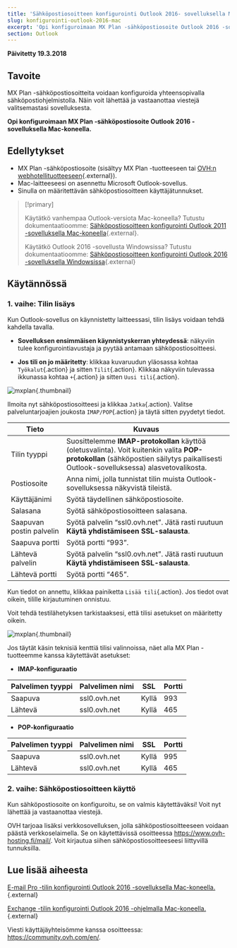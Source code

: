 ```yaml
---
title: 'Sähköpostiosoitteen konfigurointi Outlook 2016- sovelluksella Mac-koneella'
slug: konfigurointi-outlook-2016-mac
excerpt: 'Opi konfiguroimaan MX Plan -sähköpostiosoite Outlook 2016 -sovelluksella Mac-koneella'
section: Outlook
---
```


**Päivitetty 19.3.2018**

## Tavoite

MX Plan -sähköpostiosoitteita voidaan konfiguroida yhteensopivalla sähköpostiohjelmistolla. Näin voit lähettää ja vastaanottaa viestejä valitsemastasi sovelluksesta.

**Opi konfiguroimaan MX Plan -sähköpostiosoite Outlook 2016 -sovelluksella Mac-koneella.**

## Edellytykset

- MX Plan -sähköpostiosoite (sisältyy MX Plan -tuotteeseen tai [OVH:n webhotellituotteeseen](https://www.ovh-hosting.fi/webhotelli){.external}).
- Mac-laitteeseesi on asennettu Microsoft Outlook-sovellus.
- Sinulla on määritettävän sähköpostiosoitteen käyttäjätunnukset.

> [!primary]
>
> Käytätkö vanhempaa Outlook-versiota Mac-koneella? Tutustu dokumentaatioomme: [Sähköpostiosoitteen konfigurointi Outlook 2011 -sovelluksella Mac-koneella](https://docs.ovh.com/fi/emails/webhotellit_ja_sahkopostit_outlook_2011_-konfigurointiohje_os_xlle/){.external}.
>
> Käytätkö Outlook 2016 -sovellusta Windowsissa? Tutustu dokumentaatioomme: [Sähköpostiosoitteen konfigurointi Outlook 2016 -sovelluksella Windowsissa](https://docs.ovh.com/fi/emails/konfigurointi-outlook-2016/){.external}
>

## Käytännössä

### 1. vaihe: Tilin lisäys

Kun Outlook-sovellus on käynnistetty laitteessasi, tilin lisäys voidaan tehdä kahdella tavalla.

- **Sovelluksen ensimmäisen käynnistyskerran yhteydessä**: näkyviin tulee konfigurointiavustaja ja pyytää antamaan sähköpostiosoitteesi.

- **Jos tili on jo määritetty**: klikkaa kuvaruudun yläosassa kohtaa `Työkalut`{.action} ja sitten `Tilit`{.action}. Klikkaa näkyviin tulevassa ikkunassa kohtaa `+`{.action} ja sitten `Uusi tili`{.action}.

![mxplan](images/configuration-outlook-2016-mac-step1.png){.thumbnail}

Ilmoita nyt sähköpostiosoitteesi ja klikkaa `Jatka`{.action}. Valitse palveluntarjoajien joukosta `IMAP/POP`{.action} ja täytä sitten pyydetyt tiedot.

|Tieto|Kuvaus|
|---|---|
|Tilin tyyppi|Suosittelemme **IMAP-protokollan** käyttöä (oletusvalinta). Voit kuitenkin valita **POP-protokollan** (sähköpostien säilytys paikallisesti Outlook-sovelluksessa) alasvetovalikosta.|
|Postiosoite|Anna nimi, jolla tunnistat tilin muista Outlook-sovelluksessa näkyvistä tileistä.|
|Käyttäjänimi|Syötä täydellinen sähköpostiosoite.|
|Salasana|Syötä sähköpostiosoitteen salasana.|
|Saapuvan postin palvelin|Syötä palvelin “ssl0.ovh.net”. Jätä rasti ruutuun **Käytä yhdistämiseen SSL-salausta**.|
|Saapuva portti|Syötä portti “993”.|
|Lähtevä palvelin|Syötä palvelin “ssl0.ovh.net”. Jätä rasti ruutuun **Käytä yhdistämiseen SSL-salausta**.|
|Lähtevä portti|Syötä portti “465”.|

Kun tiedot on annettu, klikkaa painiketta `Lisää tili`{.action}. Jos tiedot ovat oikein, tilille kirjautuminen onnistuu.

Voit tehdä testilähetyksen tarkistaaksesi, että tilisi asetukset on määritetty oikein.

![mxplan](images/configuration-outlook-2016-mac-step2.png){.thumbnail}

Jos täytät käsin teknisiä kenttiä tilisi valinnoissa, näet alla MX Plan -tuotteemme kanssa käytettävät asetukset:

- **IMAP-konfiguraatio**

|Palvelimen tyyppi|Palvelimen nimi|SSL|Portti|
|---|---|---|---|
|Saapuva|ssl0.ovh.net|Kyllä|993|
|Lähtevä|ssl0.ovh.net|Kyllä|465|

- **POP-konfiguraatio**

|Palvelimen tyyppi|Palvelimen nimi|SSL|Portti|
|---|---|---|---|
|Saapuva|ssl0.ovh.net|Kyllä|995|
|Lähtevä|ssl0.ovh.net|Kyllä|465|

### 2. vaihe: Sähköpostiosoitteen käyttö

Kun sähköpostiosoite on konfiguroitu, se on valmis käytettäväksi! Voit nyt lähettää ja vastaanottaa viestejä.

OVH tarjoaa lisäksi verkkosovelluksen, jolla sähköpostiosoitteeseen voidaan päästä verkkoselaimella. Se on käytettävissä osoitteessa <https://www.ovh-hosting.fi/mail/>. Voit kirjautua siihen sähköpostiosoitteeseesi liittyvillä tunnuksilla.

## Lue lisää aiheesta

[E-mail Pro -tilin konfigurointi Outlook 2016 -sovelluksella Mac-koneella.](https://docs.ovh.com/fi/emails-pro/konfigurointi-outlook-2016-mac/){.external}

[Exchange -tilin konfigurointi Outlook 2016 -ohjelmalla Mac-koneella.](https://docs.ovh.com/fi/microsoft-collaborative-solutions/konfigurointi-outlook-2016-mac/){.external}

Viesti käyttäjäyhteisömme kanssa osoitteessa: <https://community.ovh.com/en/>.